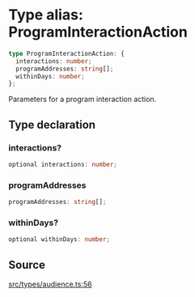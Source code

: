 # Type alias: ProgramInteractionAction

```ts
type ProgramInteractionAction: {
  interactions: number;
  programAddresses: string[];
  withinDays: number;
};
```

Parameters for a program interaction action.

## Type declaration

### interactions?

```ts
optional interactions: number;
```

### programAddresses

```ts
programAddresses: string[];
```

### withinDays?

```ts
optional withinDays: number;
```

## Source

[src/types/audience.ts:56](https://github.com/torque-labs/torque-ts-sdk/blob/c95828d99ae8c726ef550803d1dbba9bc4dfc9f3/src/types/audience.ts#L56)
